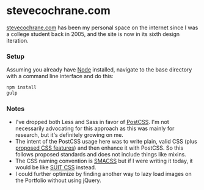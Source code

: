 # stevecochrane.com
[stevecochrane.com](https://stevecochrane.com/) has been my personal space on the internet since I was a college student
back in 2005, and the site is now in its sixth design iteration.

### Setup
Assuming you already have [Node](https://nodejs.org/) installed, navigate to the base directory with a command line
interface and do this:

```bash
npm install
gulp
```

### Notes
* I've dropped both Less and Sass in favor of [PostCSS](https://github.com/postcss/postcss). I'm not necessarily
  advocating for this approach as this was mainly for research, but it's definitely growing on me.
* The intent of the PostCSS usage here was to write plain, valid CSS (plus
  [proposed CSS features](http://cssnext.io/features/)) and then enhance it with PostCSS. So this follows proposed
  standards and does not include things like mixins.
* The CSS naming convention is [SMACSS](https://smacss.com/) but if I were writing it today, it would be like
  [SUIT CSS](https://github.com/suitcss/suit/blob/master/doc/naming-conventions.md) instead.
* I could further optimize by finding another way to lazy load images on the Portfolio without using jQuery.
